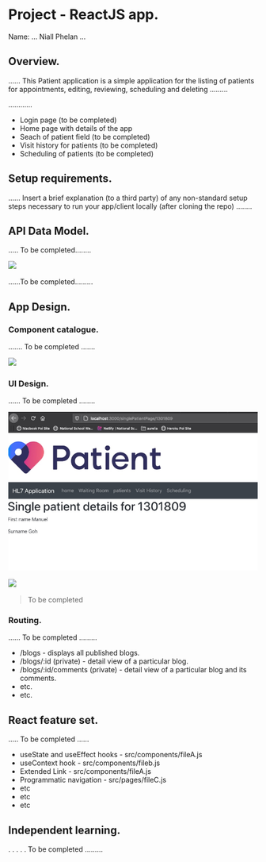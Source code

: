 # Project - ReactJS app.

Name: ... Niall Phelan ...

## Overview.
...... This Patient application is a simple application for the listing of patients for appointments, editing, reviewing, scheduling and deleting  .........


............ 
 
 + Login page (to be completed)
 + Home page with details of the app
 + Seach of patient field (to be completed)
 + Visit history for patients (to be completed)
 + Scheduling of patients (to be completed)

## Setup requirements.

...... Insert a brief explanation (to a third party) of any non-standard setup steps necessary to run your app/client locally (after cloning the repo) ........

## API Data Model.

..... To be completed........

![][model]

......To be completed.........

## App Design.

### Component catalogue.

....... To be completed .......

![][stories]

### UI Design.

...... To be completed ........

![Test Image 1](Images/images.jpg)

![][view]
>To be completed 

### Routing.

...... To be completed ......... 

+ /blogs - displays all published blogs.
+ /blogs/:id (private) - detail view of a particular blog.
+ /blogs/:id/comments (private) - detail view of a particular blog and its comments.
+ etc.
+ etc.

## React feature set.

..... To be completed  ......

+ useState and useEffect hooks - src/components/fileA.js
+ useContext hook - src/components/fileb.js
+ Extended Link - src/components/fileA.js
+ Programmatic navigation - src/pages/fileC.js
+ etc
+ etc
+ etc

## Independent learning.

. . . . . To be completed  ......... 


[model]: ./data.jpg
[view]: ./view.png
[stories]: ./storybook.png

